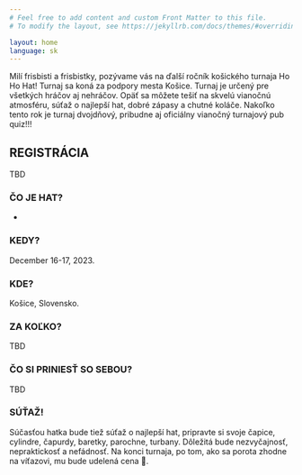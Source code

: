 ```yaml
---
# Feel free to add content and custom Front Matter to this file.
# To modify the layout, see https://jekyllrb.com/docs/themes/#overriding-theme-defaults

layout: home
language: sk
---
```


Milí frisbisti a frisbistky, pozývame vás na ďalší ročník košického turnaja Ho Ho Hat! Turnaj sa koná za podpory mesta Košice. Turnaj je určený pre všetkých hráčov aj nehráčov. Opäť sa môžete tešiť na skvelú vianočnú atmosféru, súťaž o najlepší hat, dobré zápasy a chutné koláče. Nakoľko tento rok je turnaj dvojdňový, pribudne aj oficiálny vianočný turnajový pub quiz!!!

## REGISTRÁCIA

TBD

### ČO JE HAT?

-

### KEDY?

December 16-17, 2023.

### KDE?

Košice, Slovensko.

### ZA KOĽKO?

TBD

### ČO SI PRINIESŤ SO SEBOU?

TBD

### SÚŤAŽ!

Súčasťou hatka bude tiež súťaž o najlepší hat, pripravte si svoje čapice, cylindre, čapurdy, baretky, parochne, turbany. Dôležitá bude nezvyčajnosť, nepraktickosť a nefádnosť. Na konci turnaja, po tom, ako sa porota zhodne na víťazovi, mu bude udelená cena 🙂.